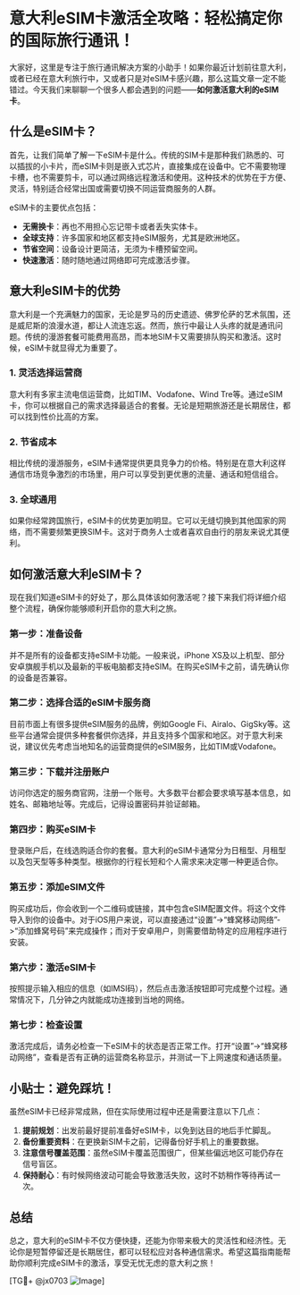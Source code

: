 # 意大利eSIM卡激活全攻略：轻松搞定你的国际旅行通讯！

大家好，这里是专注于旅行通讯解决方案的小助手！如果你最近计划前往意大利，或者已经在意大利旅行中，又或者只是对eSIM卡感兴趣，那么这篇文章一定不能错过。今天我们来聊聊一个很多人都会遇到的问题——**如何激活意大利的eSIM卡**。

## 什么是eSIM卡？

首先，让我们简单了解一下eSIM卡是什么。传统的SIM卡是那种我们熟悉的、可以插拔的小卡片，而eSIM卡则是嵌入式芯片，直接集成在设备中。它不需要物理卡槽，也不需要剪卡，可以通过网络远程激活和使用。这种技术的优势在于方便、灵活，特别适合经常出国或需要切换不同运营商服务的人群。

eSIM卡的主要优点包括：
- **无需换卡**：再也不用担心忘记带卡或者丢失实体卡。
- **全球支持**：许多国家和地区都支持eSIM服务，尤其是欧洲地区。
- **节省空间**：设备设计更简洁，无须为卡槽预留空间。
- **快速激活**：随时随地通过网络即可完成激活步骤。

## 意大利eSIM卡的优势

意大利是一个充满魅力的国家，无论是罗马的历史遗迹、佛罗伦萨的艺术氛围，还是威尼斯的浪漫水道，都让人流连忘返。然而，旅行中最让人头疼的就是通讯问题。传统的漫游套餐可能费用高昂，而本地SIM卡又需要排队购买和激活。这时候，eSIM卡就显得尤为重要了。

### 1. 灵活选择运营商
意大利有多家主流电信运营商，比如TIM、Vodafone、Wind Tre等。通过eSIM卡，你可以根据自己的需求选择最适合的套餐。无论是短期旅游还是长期居住，都可以找到性价比高的方案。

### 2. 节省成本
相比传统的漫游服务，eSIM卡通常提供更具竞争力的价格。特别是在意大利这样通信市场竞争激烈的市场里，用户可以享受到更优惠的流量、通话和短信组合。

### 3. 全球通用
如果你经常跨国旅行，eSIM卡的优势更加明显。它可以无缝切换到其他国家的网络，而不需要频繁更换SIM卡。这对于商务人士或者喜欢自由行的朋友来说尤其便利。

## 如何激活意大利eSIM卡？

现在我们知道eSIM卡的好处了，那么具体该如何激活呢？接下来我们将详细介绍整个流程，确保你能够顺利开启你的意大利之旅。

### 第一步：准备设备
并不是所有的设备都支持eSIM卡功能。一般来说，iPhone XS及以上机型、部分安卓旗舰手机以及最新的平板电脑都支持eSIM。在购买eSIM卡之前，请先确认你的设备是否兼容。

### 第二步：选择合适的eSIM卡服务商
目前市面上有很多提供eSIM服务的品牌，例如Google Fi、Airalo、GigSky等。这些平台通常会提供多种套餐供你选择，并且支持多个国家和地区。对于意大利来说，建议优先考虑当地知名的运营商提供的eSIM服务，比如TIM或Vodafone。

### 第三步：下载并注册账户
访问你选定的服务商官网，注册一个账号。大多数平台都会要求填写基本信息，如姓名、邮箱地址等。完成后，记得设置密码并验证邮箱。

### 第四步：购买eSIM卡
登录账户后，在线选购适合你的套餐。意大利的eSIM卡通常分为日租型、月租型以及包天型等多种类型。根据你的行程长短和个人需求来决定哪一种更适合你。

### 第五步：添加eSIM文件
购买成功后，你会收到一个二维码或链接，其中包含eSIM配置文件。将这个文件导入到你的设备中。对于iOS用户来说，可以直接通过“设置”->“蜂窝移动网络”->“添加蜂窝号码”来完成操作；而对于安卓用户，则需要借助特定的应用程序进行安装。

### 第六步：激活eSIM卡
按照提示输入相应的信息（如IMSI码），然后点击激活按钮即可完成整个过程。通常情况下，几分钟之内就能成功连接到当地的网络。

### 第七步：检查设置
激活完成后，请务必检查一下eSIM卡的状态是否正常工作。打开“设置”->“蜂窝移动网络”，查看是否有正确的运营商名称显示，并测试一下上网速度和通话质量。

## 小贴士：避免踩坑！

虽然eSIM卡已经非常成熟，但在实际使用过程中还是需要注意以下几点：

1. **提前规划**：出发前最好提前准备好eSIM卡，以免到达目的地后手忙脚乱。
2. **备份重要资料**：在更换新SIM卡之前，记得备份好手机上的重要数据。
3. **注意信号覆盖范围**：虽然eSIM卡覆盖范围很广，但某些偏远地区可能仍存在信号盲区。
4. **保持耐心**：有时候网络波动可能会导致激活失败，这时不妨稍作等待再试一次。

## 总结

总之，意大利的eSIM卡不仅方便快捷，还能为你带来极大的灵活性和经济性。无论你是短暂停留还是长期居住，都可以轻松应对各种通信需求。希望这篇指南能帮助你顺利完成eSIM卡的激活，享受无忧无虑的意大利之旅！

[TG💪+ @jx0703 ![Image](https://github.com/user-attachments/assets/dbca1d08-cadb-493c-b0ec-ad6f7a83f270)]